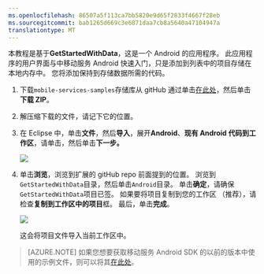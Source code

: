 ```yaml
---
ms.openlocfilehash: 86507a5f113ca7bb5820e9d65f2833f4667f28eb
ms.sourcegitcommit: bab1265d669c3e6871daa7cb8a5640a47104947a
translationtype: MT
---
```

本教程是基于**GetStartedWithData**，这是一个 Android 的应用程序。 此应用程序的用户界面与中移动服务 Android 快速入门，只是添加到列表中的项目存储在本地内存中。 您将添加保持到存储数据所需的代码。


1. 下载`mobile-services-samples`存储库从 gitHub 通过单击<a href="https://github.com/RickSaling/mobile-services-samples/tree/futures" target="blank">在此处</a>，然后单击**下载 ZIP**。

3. 解压缩下载的文件，请记下它的位置。

2. 在 Eclipse 中，单击**文件**，然后**导入**，展开**Android**、**现有 Android 代码到工作区**，请单击，然后单击**下一步。** 

    ![](./media/download-android-sample-code/mobile-services-import-android-workspace.png)

3. 单击**浏览**，浏览到扩展的 gitHub repo 前面提到的位置。 浏览到`GetStartedWithData`目录，然后单击`Android`目录。 单击**确定**，请确保`GetStartedWithData`项目已签。 如果要将项目复制到您的工作区 （推荐），请检查**复制到工作区中的项目**框。 最后，单击**完成**。 

    ![](./media/download-android-sample-code/mobile-services-import-android-project.png)

    这会将项目文件导入当前工作区中。
 
>[AZURE.NOTE] 如果您想要获取移动服务 Android SDK 的以前的版本中使用的示例文件，则可以将其[在此处][GitHub]。

<!-- URLs. -->
[GitHub]:  http://go.microsoft.com/fwlink/p/?LinkID=282122